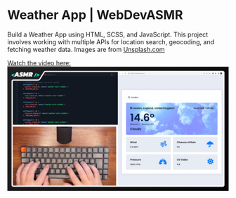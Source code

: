 # Weather App | WebDevASMR

Build a Weather App using HTML, SCSS, and JavaScript. This project involves working with multiple APIs for location search, geocoding, and fetching weather data.
Images are from [Unsplash.com](https://unsplash.com)

[Watch the video here:](https://youtu.be/6rh4hmpB8cw?sub_confirmation=1)
[![YouTube](./thumbnail.jpg)](https://youtu.be/6rh4hmpB8cw?sub_confirmation=1)
